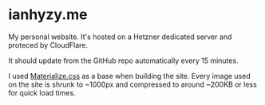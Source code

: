 ianhyzy.me
==========
My personal website. It's hosted on a Hetzner dedicated server and proteced by CloudFlare.

It should update from the GitHub repo automatically every 15 minutes.

I used [Materialize.css](http://materializecss.com/) as a base when building the site.
Every image used on the site is shrunk to ~1000px and compressed to around ~200KB or less for quick load times.